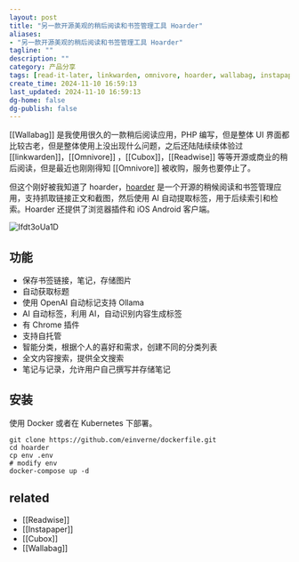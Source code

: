 ```yaml
---
layout: post
title: "另一款开源美观的稍后阅读和书签管理工具 Hoarder"
aliases:
- "另一款开源美观的稍后阅读和书签管理工具 Hoarder"
tagline: ""
description: ""
category: 产品分享
tags: [read-it-later, linkwarden, omnivore, hoarder, wallabag, instapaper, pocket]
create_time: 2024-11-10 16:59:13
last_updated: 2024-11-10 16:59:13
dg-home: false
dg-publish: false
---
```


[[Wallabag]] 是我使用很久的一款稍后阅读应用，PHP 编写，但是整体 UI 界面都比较古老，但是整体使用上没出现什么问题，之后还陆陆续续体验过 [[linkwarden]]，[[Omnivore]] ，[[Cubox]]，[[Readwise]] 等等开源或商业的稍后阅读，但是最近也刚刚得知 [[Omnivore]] 被收购，服务也要停止了。

但这个刚好被我知道了 hoarder，[hoarder](https://github.com/MohamedBassem/hoarder-app) 是一个开源的稍候阅读和书签管理应用，支持抓取链接正文和截图，然后使用 AI 自动提取标签，用于后续索引和检索。Hoarder 还提供了浏览器插件和 iOS Android 客户端。

![Ifdt3oUa1D](https://pic.einverne.info/images/Ifdt3oUa1D.png)

## 功能

- 保存书签链接，笔记，存储图片
- 自动获取标题
- 使用 OpenAI 自动标记支持 Ollama
- AI 自动标签，利用 AI，自动识别内容生成标签
- 有 Chrome 插件
- 支持自托管
- 智能分类，根据个人的喜好和需求，创建不同的分类列表
- 全文内容搜索，提供全文搜索
- 笔记与记录，允许用户自己撰写并存储笔记

## 安装

使用 Docker 或者在 Kubernetes 下部署。

```
git clone https://github.com/einverne/dockerfile.git
cd hoarder
cp env .env
# modify env
docker-compose up -d
```

## related

- [[Readwise]]
- [[Instapaper]]
- [[Cubox]]
- [[Wallabag]]
